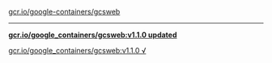 [gcr.io/google-containers/gcsweb](https://hub.docker.com/r/sqeven/gcsweb/tags/) 

----
**[gcr.io/google_containers/gcsweb:v1.1.0 updated](https://hub.docker.com/r/sqeven/gcsweb/tags/)**

[gcr.io/google_containers/gcsweb:v1.1.0 √](https://hub.docker.com/r/sqeven/gcsweb/tags/)

